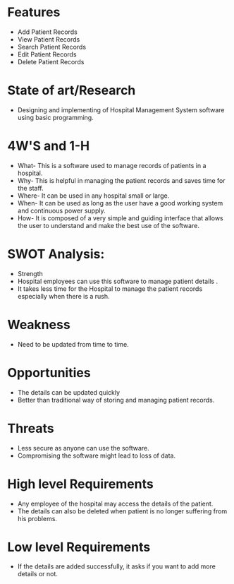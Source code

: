 # Features
  *   Add Patient Records
  *   View Patient Records
  *   Search Patient Records
  *   Edit Patient Records
  *   Delete Patient Records
# State of art/Research
  *   Designing and implementing of Hospital Management System software using basic programming.
# 4W'S and 1-H
  *   What- This is a software used to manage records of patients in a hospital.
  *   Why- This is helpful in managing the patient records and saves time for the staff.
  *   Where- It can be used in any hospital small or large.
  *   When- It can be used as long as the user have a good working system and continuous power supply.
  *   How- It is composed of a very simple and guiding interface that allows the user to understand and make the best use of the software.
# SWOT Analysis:
  *   Strength
  *   Hospital employees can use this software to manage patient details .
  *   It takes less time for the Hospital to manage the patient records especially when there is a rush.
# Weakness
  *   Need to be updated from time to time.
# Opportunities
  *   The details can be updated quickly
  *   Better than traditional way of storing and managing patient records.
# Threats
  *   Less secure as anyone can use the software.
  *   Compromising the software might lead to loss of data.
# High level Requirements
  *   Any employee of the hospital may access the details of the patient.
  *   The details can also be deleted when patient is no longer suffering from his problems.
# Low level Requirements
  *   If the details are added successfully, it asks if you want to add more details or not. 
